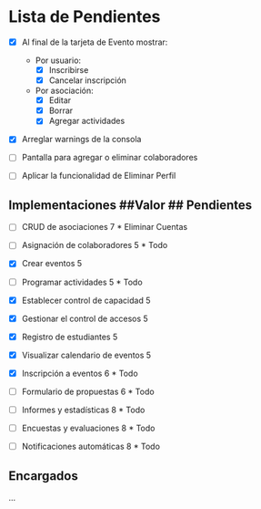 # Lista de Pendientes

- [X] Al final de la tarjeta de Evento mostrar:
    - Por usuario:
        - [X] Inscribirse
        - [X] Cancelar inscripción
    - Por asociación:
        - [X] Editar
        - [X] Borrar
        - [X] Agregar actividades

- [X] Arreglar warnings de la consola

- [ ] Pantalla para agregar o eliminar colaboradores
- [ ] Aplicar la funcionalidad de Eliminar Perfil

## Implementaciones                    ##Valor     ## Pendientes

- [ ] CRUD de asociaciones             7           * Eliminar Cuentas
- [ ] Asignación de colaboradores      5           * Todo
- [X] Crear eventos                    5    
- [ ] Programar actividades            5           * Todo
- [X] Establecer control de capacidad  5   
- [X] Gestionar el control de accesos  5   

- [X] Registro de estudiantes          5    
- [X] Visualizar calendario de eventos 5    
- [X] Inscripción a eventos            6           * Todo
- [ ] Formulario de propuestas         6           * Todo

- [ ] Informes y estadísticas          8           * Todo
- [ ] Encuestas y evaluaciones         8           * Todo
- [ ] Notificaciones automáticas       8           * Todo

## Encargados
...